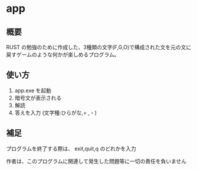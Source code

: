 # app

## 概要

RUST の勉強のために作成した、3種類の文字(F,G,O)で構成された文を元の文に戻すゲームのような何かが楽しめるプログラム。

## 使い方

1. app.exe を起動
2. 暗号文が表示される
3. 解読
4. 答えを入力 (文字種:ひらがな,= ,・)

## 補足

プログラムを終了する際は、 exit,quit,q のどれかを入力

作者は、このプログラムに関連して発生した問題等に一切の責任を負いません
